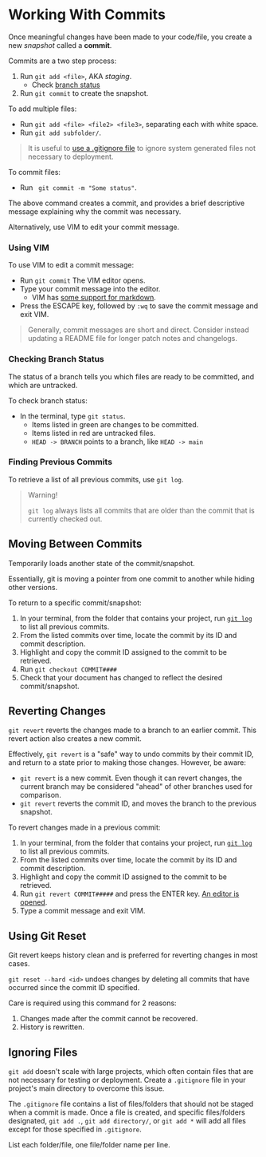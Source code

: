 # Working With Commits
Once meaningful changes have been made to your code/file, you create a new _snapshot_ called a **commit**.

Commits are a two step process:
1. Run `git add <file>`, AKA _staging_.
    * Check [branch status](#checking-branch-status)
2. Run `git commit` to create the snapshot. 

To add multiple files:

* Run `git add <file> <file2> <file3>`, separating each with white space. 
* Run `git add subfolder/`.

> It is useful to [use a .gitignore file](#ignoring-files) to ignore system generated files not necessary to deployment. 

To commit files:

* Run ` git commit -m "Some status"`. 

The above command creates a commit, and provides a brief descriptive message explaining why the commit was necessary. 

Alternatively, use VIM to edit your commit message. 
### Using VIM
To use VIM to edit a commit message:

* Run `git commit` The VIM editor opens.
* Type your commit message into the editor. 
    * VIM has [some support for markdown](https://vim.works/2019/03/16/using-markdown-in-vim/).
* Press the ESCAPE key, followed by `:wq` to save the commit message and exit VIM. 

> Generally, commit messages are short and direct. Consider instead updating a README file for longer patch notes and changelogs. 

### Checking Branch Status
The status of a branch tells you which files are ready to be committed, and which are untracked. 

To check branch status:

* In the terminal, type `git status`.
    * Items listed in green are changes to be committed. 
    * Items listed in red are untracked files.
    * `HEAD -> BRANCH` points to a branch, like `HEAD -> main`
### Finding Previous Commits
To retrieve a list of all previous commits, use `git log`.

> Warning!
>
> `git log` always lists all commits that are older than the commit that is currently checked out.
## Moving Between Commits
Temporarily loads another state of the commit/snapshot. 

Essentially, git is moving a pointer from one commit to another while hiding other versions.

To return to a specific commit/snapshot:
1. In your terminal, from the folder that contains your project, run [`git log`](#finding-previous-commits) to list all previous commits.
2. From the listed commits over time, locate the commit by its ID and commit description.
3. Highlight and copy the commit ID assigned to the commit to be retrieved.
4. Run `git checkout COMMIT####` 
5. Check that your document has changed to reflect the desired commit/snapshot.  
## Reverting Changes
`git revert` reverts the changes made to a branch to an earlier commit. This revert action also creates a new commit. 

Effectively, `git revert` is a "safe" way to undo commits by their commit ID, and return to a state prior to making those changes. However, be aware:
* `git revert` is a new commit. Even though it can revert changes, the current branch may be considered "ahead" of other branches used for comparison. 
* `git revert` reverts the commit ID, and moves the branch to the previous snapshot.

To revert changes made in a previous commit:
1. In your terminal, from the folder that contains your project, run [`git log`](#finding-previous-commits) to list all previous commits.
2. From the listed commits over time, locate the commit by its ID and commit description.
3. Highlight and copy the commit ID assigned to the commit to be retrieved.
4. Run `git revert COMMIT#####` and press the ENTER key. [An editor is opened](#using-vim). 
5. Type a commit message and exit VIM. 
<!-- Good luck -->
## Using Git Reset
Git revert keeps history clean and is preferred for reverting changes in most cases.

`git reset --hard <id>` undoes changes by deleting all commits that have occurred since the commit ID specified.

Care is required using this command for 2 reasons:
1. Changes made after the commit cannot be recovered.
2. History is rewritten. 
## Ignoring Files
`git add` doesn't scale with large projects, which often contain files that are not necessary for testing or deployment. Create a `.gitignore` file in your project's main directory to overcome this issue. 

The `.gitignore` file contains a list of files/folders that should not be staged when a commit is made. Once a file is created, and specific files/folders designated, `git add .`, `git add directory/`, or `git add *` will add all files except for those specified in `.gitignore`. 

List each folder/file, one file/folder name per line. 